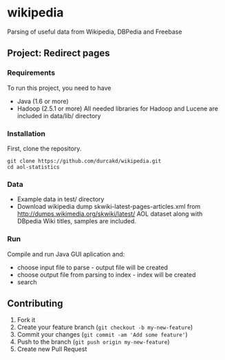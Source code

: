 wikipedia
=========

Parsing of useful data from Wikipedia, DBPedia and Freebase 

## Project: Redirect pages 

### Requirements

To run this project, you need to have 
* Java (1.6 or more)
* Hadoop (2.5.1 or more)
All needed libraries for Hadoop and Lucene are included in  data/lib/ directory

### Installation

First, clone the repository.
```
git clone https://github.com/durcakd/wikipedia.git
cd aol-statistics
```

### Data

* Example data in test/ directory
* Download wikipedia dump skwiki-latest-pages-articles.xml
from http://dumps.wikimedia.org/skwiki/latest/ 
 AOL dataset along with DBpedia Wiki titles, samples are included.


### Run

Compile and run Java GUI aplication and:
* choose input file to parse - output file will be created
* choose output file from parsing to index - index will be created 
* search


## Contributing

1. Fork it
2. Create your feature branch (`git checkout -b my-new-feature`)
3. Commit your changes (`git commit -am 'Add some feature'`)
4. Push to the branch (`git push origin my-new-feature`)
5. Create new Pull Request


